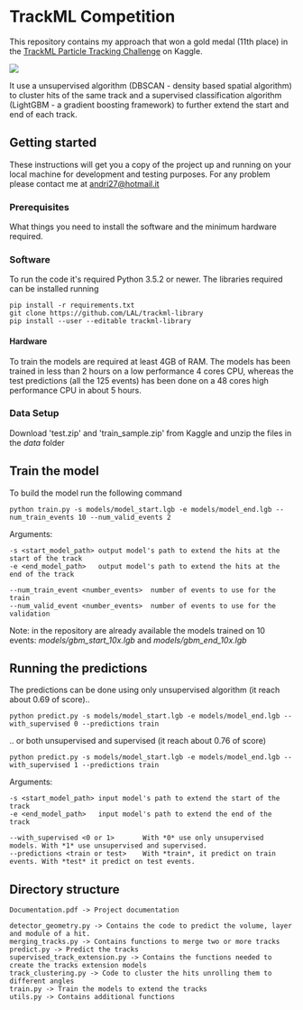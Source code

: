 # TrackML Competition
This repository contains my approach that won a gold medal (11th place) in the [TrackML Particle Tracking Challenge](https://www.kaggle.com/c/trackml-particle-identification) on Kaggle.

![](https://storage.googleapis.com/kaggle-media/competitions/CERN/cern_graphic.png)

It use a unsupervised algorithm (DBSCAN - density based spatial algorithm) to cluster hits of the same track and a supervised classification algorithm (LightGBM - a gradient boosting framework) to further extend the start and end of each track.

## Getting started
These instructions will get you a copy of the project up and running on your local machine for development and testing purposes.
For any problem please contact me at andri27@hotmail.it

### Prerequisites
What things you need to install the software and the minimum hardware required. 

### Software
To run the code it's required Python 3.5.2 or newer.
The libraries required can be installed running 

```
pip install -r requirements.txt
git clone https://github.com/LAL/trackml-library
pip install --user --editable trackml-library
``` 


#### Hardware
To train the models are required at least 4GB of RAM.
The models has been trained in less than 2 hours on a low performance 4 cores CPU, whereas the test predictions (all the 125 events) has been done on a 48 cores high performance CPU in about 5 hours.


### Data Setup
Download 'test.zip' and 'train_sample.zip' from Kaggle and unzip the files in the *data* folder

## Train the model
To build the model run the following command

```
python train.py -s models/model_start.lgb -e models/model_end.lgb --num_train_events 10 --num_valid_events 2
```

Arguments:
```
-s <start_model_path> output model's path to extend the hits at the start of the track
-e <end_model_path>   output model's path to extend the hits at the end of the track

--num_train_event <number_events>  number of events to use for the train
--num_valid_event <number_events>  number of events to use for the validation
```

Note: in the repository are already available the models trained on 10 events: *models/gbm_start_10x.lgb* and *models/gbm_end_10x.lgb*

## Running the predictions
The predictions can be done using only unsupervised algorithm (it reach about 0.69 of score).. 

```
python predict.py -s models/model_start.lgb -e models/model_end.lgb --with_supervised 0 --predictions train
```

.. or both unsupervised and supervised (it reach about 0.76 of score)

```
python predict.py -s models/model_start.lgb -e models/model_end.lgb --with_supervised 1 --predictions train
```

Arguments:
```
-s <start_model_path> input model's path to extend the start of the track 
-e <end_model_path>   input model's path to extend the end of the track

--with_supervised <0 or 1>       With *0* use only unsupervised models. With *1* use unsupervised and supervised.
--predictions <train or test>    With *train*, it predict on train events. With *test* it predict on test events. 
```

## Directory structure

```
Documentation.pdf -> Project documentation

detector_geometry.py -> Contains the code to predict the volume, layer and module of a hit.
merging_tracks.py -> Contains functions to merge two or more tracks
predict.py -> Predict the tracks
supervised_track_extension.py -> Contains the functions needed to create the tracks extension models
track_clustering.py -> Code to cluster the hits unrolling them to different angles
train.py -> Train the models to extend the tracks
utils.py -> Contains additional functions
```
